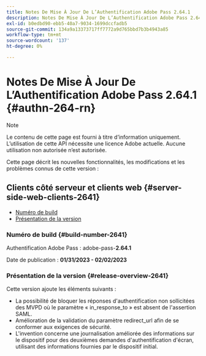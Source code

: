 ```yaml
---
title: Notes De Mise À Jour De L’Authentification Adobe Pass 2.64.1
description: Notes De Mise À Jour De L’Authentification Adobe Pass 2.64.1
exl-id: b0edbd90-ebb5-40a7-9034-1699dccfadb5
source-git-commit: 134a9a13373717ff7772a9d765bbd7b3b4943a85
workflow-type: tm+mt
source-wordcount: '137'
ht-degree: 0%

---
```


# Notes De Mise À Jour De L’Authentification Adobe Pass 2.64.1 {#authn-264-rn}

>[!NOTE]
>
>Le contenu de cette page est fourni à titre d’information uniquement. L’utilisation de cette API nécessite une licence Adobe actuelle. Aucune utilisation non autorisée n’est autorisée.

Cette page décrit les nouvelles fonctionnalités, les modifications et les problèmes connus de cette version :

## Clients côté serveur et clients web {#server-side-web-clients-2641}

* [Numéro de build](#build-number-2641)
* [Présentation de la version](#release-overview-2641)

### Numéro de build {#build-number-2641}

Authentification Adobe Pass : adobe-pass-**2.64.1**

Date de publication : **01/31/2023 - 02/02/2023**

### Présentation de la version {#release-overview-2641}

Cette version ajoute les éléments suivants :

* La possibilité de bloquer les réponses d&#39;authentification non sollicitées des MVPD où le paramètre « in_response_to » est absent de l&#39;assertion SAML.
* Amélioration de la validation du paramètre redirect_url afin de se conformer aux exigences de sécurité.
* L&#39;invention concerne une journalisation améliorée des informations sur le dispositif pour des deuxièmes demandes d&#39;authentification d&#39;écran, utilisant des informations fournies par le dispositif initial.
